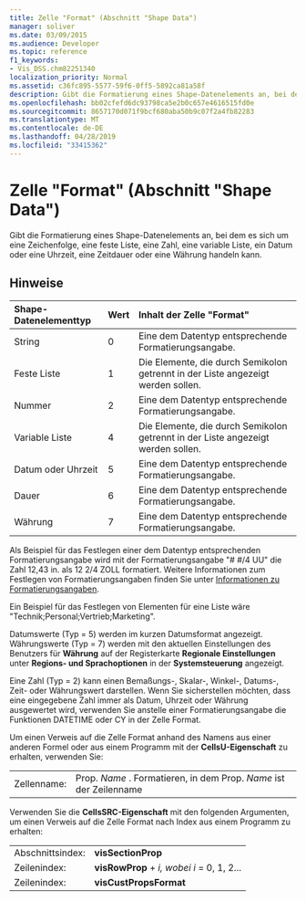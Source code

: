 ```yaml
---
title: Zelle "Format" (Abschnitt "Shape Data")
manager: soliver
ms.date: 03/09/2015
ms.audience: Developer
ms.topic: reference
f1_keywords:
- Vis_DSS.chm82251340
localization_priority: Normal
ms.assetid: c36fc895-5577-59f6-0ff5-5892ca81a58f
description: Gibt die Formatierung eines Shape-Datenelements an, bei dem es sich um eine Zeichenfolge, eine feste Liste, eine Zahl, eine variable Liste, ein Datum oder eine Uhrzeit, eine Zeitdauer oder eine Währung handeln kann.
ms.openlocfilehash: bb02cfefd6dc93798ca5e2b0c657e4616515fd0e
ms.sourcegitcommit: 8657170d071f9bcf680aba50b9c07f2a4fb82283
ms.translationtype: MT
ms.contentlocale: de-DE
ms.lasthandoff: 04/28/2019
ms.locfileid: "33415362"
---
```

# <a name="format-cell-shape-data-section"></a>Zelle "Format" (Abschnitt "Shape Data")

Gibt die Formatierung eines Shape-Datenelements an, bei dem es sich um eine Zeichenfolge, eine feste Liste, eine Zahl, eine variable Liste, ein Datum oder eine Uhrzeit, eine Zeitdauer oder eine Währung handeln kann.
  
## <a name="remarks"></a>Hinweise

|**Shape-Datenelementtyp**|**Wert**|**Inhalt der Zelle "Format"**|
|:-----|:-----|:-----|
| String  <br/> | 0  <br/> | Eine dem Datentyp entsprechende Formatierungsangabe.  <br/> |
| Feste Liste  <br/> | 1  <br/> | Die Elemente, die durch Semikolon getrennt in der Liste angezeigt werden sollen.  <br/> |
| Nummer  <br/> | 2  <br/> | Eine dem Datentyp entsprechende Formatierungsangabe.  <br/> |
| Variable Liste  <br/> | 4   <br/> | Die Elemente, die durch Semikolon getrennt in der Liste angezeigt werden sollen.  <br/> |
| Datum oder Uhrzeit  <br/> | 5   <br/> | Eine dem Datentyp entsprechende Formatierungsangabe.  <br/> |
| Dauer  <br/> | 6   <br/> | Eine dem Datentyp entsprechende Formatierungsangabe.  <br/> |
| Währung  <br/> | 7   <br/> | Eine dem Datentyp entsprechende Formatierungsangabe.  <br/> |
   
Als Beispiel für das Festlegen einer dem Datentyp entsprechenden Formatierungsangabe wird mit der Formatierungsangabe "# #/4 UU" die Zahl 12,43 in. als 12 2/4 ZOLL formatiert. Weitere Informationen zum Festlegen von Formatierungsangaben finden Sie unter [Informationen zu Formatierungsangaben](about-format-pictures.md).
  
Ein Beispiel für das Festlegen von Elementen für eine Liste wäre "Technik;Personal;Vertrieb;Marketing".
  
Datumswerte (Typ = 5) werden im kurzen Datumsformat angezeigt. Währungswerte (Typ = 7) werden mit den aktuellen Einstellungen des Benutzers für **Währung** auf der Registerkarte **Regionale Einstellungen** unter **Regions- und Sprachoptionen** in der **Systemsteuerung** angezeigt.
  
Eine Zahl (Typ = 2) kann einen Bemaßungs-, Skalar-, Winkel-, Datums-, Zeit- oder Währungswert darstellen. Wenn Sie sicherstellen möchten, dass eine eingegebene Zahl immer als Datum, Uhrzeit oder Währung ausgewertet wird, verwenden Sie anstelle einer Formatierungsangabe die Funktionen DATETIME oder CY in der Zelle Format.
  
Um einen Verweis auf die Zelle Format anhand des Namens aus einer anderen Formel oder aus einem Programm mit der **CellsU-Eigenschaft** zu erhalten, verwenden Sie: 
  
|||
|:-----|:-----|
| Zellenname:  <br/> | Prop.  *Name*  . Formatieren, in dem Prop.  *Name*  ist der Zeilenname  <br/> |
   
Verwenden Sie die **CellsSRC-Eigenschaft** mit den folgenden Argumenten, um einen Verweis auf die Zelle Format nach Index aus einem Programm zu erhalten: 
  
|||
|:-----|:-----|
| Abschnittsindex:  <br/> |**visSectionProp** <br/> |
| Zeilenindex:  <br/> |**visRowProp**  +   *i,* *wobei i* = 0, 1, 2...  <br/> |
| Zeilenindex:  <br/> |**visCustPropsFormat** <br/> |
   

